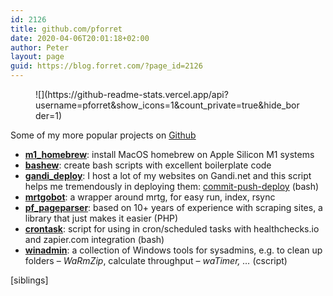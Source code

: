 ```yaml
---
id: 2126
title: github.com/pforret
date: 2020-04-06T20:01:18+02:00
author: Peter
layout: page
guid: https://blog.forret.com/?page_id=2126
---
```

<figure class="wp-block-image size-large">![](https://github-readme-stats.vercel.app/api?username=pforret&show_icons=1&count_private=true&hide_border=1)</figure> 

Some of my more popular projects on [Github](https://github.com/pforret)

  * [**m1_homebrew**](https://github.com/pforret/m1_homebrew): install MacOS homebrew on Apple Silicon M1 systems
  * [**bashew**](https://github.com/pforret/bashew): create bash scripts with excellent boilerplate code
  * [**gandi_deploy**](https://github.com/pforret/gandi_deploy): I host a lot of my websites on Gandi.net and this script helps me tremendously in deploying them: [commit-push-deploy](https://blog.forret.com/2020/04/06/gandi-deploy/) (bash)
  * [**mrtgobot**](https://github.com/pforret/mrtgobot): a wrapper around mrtg, for easy run, index, rsync
  * [**pf_pageparser**](https://github.com/pforret/pf_pageparser): based on 10+ years of experience with scraping sites, a library that just makes it easier (PHP)
  * [**crontask**](https://github.com/pforret/crontask): script for using in cron/scheduled tasks with healthchecks.io and zapier.com integration (bash)
  * [**winadmin**](https://github.com/pforret/WinAdmin): a collection of Windows tools for sysadmins, e.g. to clean up folders &#8211; _WaRmZip_, calculate throughput &#8211; _waTimer, &#8230;_ (cscript)

[siblings]